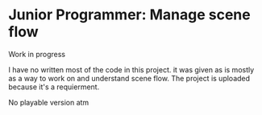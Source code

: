 # Junior Programmer: Manage scene flow
Work in progress

I have no written most of the code in this project.
it was given as is mostly as a way to work on and understand scene flow.
The project is uploaded because it's a requierment.


No playable version atm